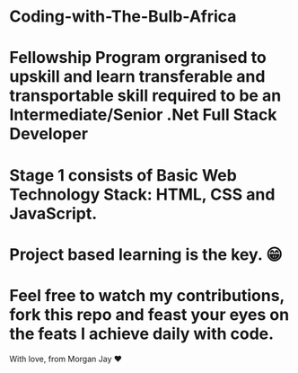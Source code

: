 # Coding-with-The-Bulb-Africa
# Fellowship Program orgranised to upskill and learn transferable and transportable skill required to be an Intermediate/Senior .Net Full Stack Developer

# Stage 1 consists of Basic Web Technology Stack: HTML, CSS and JavaScript.

# Project based learning is the key. 😁

# Feel free to watch my contributions, fork this repo and feast your eyes on the feats I achieve daily with code.


With love, from Morgan Jay ❤
